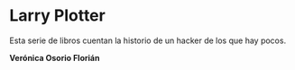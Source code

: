 # Larry Plotter

Esta serie de libros cuentan la historio de un hacker de los que hay pocos.

**Verónica Osorio Florián**
